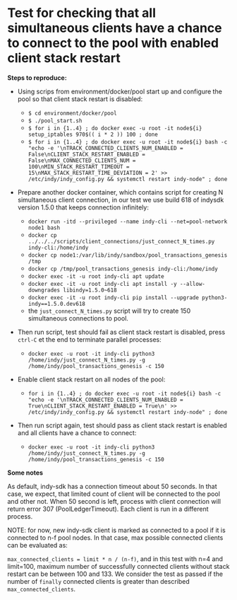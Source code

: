 # Test for checking that all simultaneous clients have a chance to connect to the pool with enabled client stack restart

**Steps to reproduce:**
 - Using scrips from environment/docker/pool start up and configure the pool so that client stack restart is disabled:
    - ``$ cd environment/docker/pool``
    - ``$ ./pool_start.sh``
    - ``$ for i in {1..4} ; do docker exec -u root -it node${i} setup_iptables 970$(( i * 2 )) 100 ; done``
    - ``$ for i in {1..4} ; do docker exec -u root -it node${i} bash -c "echo -e '\nTRACK_CONNECTED_CLIENTS_NUM_ENABLED = False\nCLIENT_STACK_RESTART_ENABLED = False\nMAX_CONNECTED_CLIENTS_NUM = 100\nMIN_STACK_RESTART_TIMEOUT = 15\nMAX_STACK_RESTART_TIME_DEVIATION = 2' >> /etc/indy/indy_config.py && systemctl restart indy-node" ; done``
    
 - Prepare another docker container, which contains script for creating N simultaneous client connection, in our test we use build 618 of indysdk version 1.5.0 that keeps connection infinitely:
    - ``docker run -itd --privileged --name indy-cli --net=pool-network node1 bash``
    - ``docker cp ../../../scripts/client_connections/just_connect_N_times.py indy-cli:/home/indy``
    - ``docker cp node1:/var/lib/indy/sandbox/pool_transactions_genesis /tmp``
    - ``docker cp /tmp/pool_transactions_genesis indy-cli:/home/indy``
    - ``docker exec -it -u root indy-cli apt update``
    - ``docker exec -it -u root indy-cli apt install -y --allow-downgrades libindy=1.5.0~618``
    - ``docker exec -it -u root indy-cli pip install --upgrade python3-indy==1.5.0.dev618``
    - the `just_connect_N_times.py` script will try to create 150 simultaneous connections to pool.

 - Then run script, test should fail as client stack restart is disabled, press `ctrl-C` et the end to terminate parallel processes:
    - ``docker exec -u root -it indy-cli python3 /home/indy/just_connect_N_times.py -g /home/indy/pool_transactions_genesis -c 150``

 - Enable client stack restart on all nodes of the pool:
    - ``for i in {1..4} ; do docker exec -u root -it node${i} bash -c "echo -e '\nTRACK_CONNECTED_CLIENTS_NUM_ENABLED = True\nCLIENT_STACK_RESTART_ENABLED = True\n' >> /etc/indy/indy_config.py && systemctl restart indy-node" ; done``

 - Then run script again, test should pass as client stack restart is enabled and all clients have a chance to connect:
    - ``docker exec -u root -it indy-cli python3 /home/indy/just_connect_N_times.py -g /home/indy/pool_transactions_genesis -c 150``

**Some notes**
 
 As default, indy-sdk has a connection timeout about 50 seconds. In that case, we expect, that limited count of client will be connected to the pool and 
 other not. When 50 second is left, process with client connection will return error 307 (PoolLedgerTimeout).
 Each client is run in a different process.
 
 NOTE: for now, new indy-sdk client is marked as connected to a pool if it is connected to n-f pool nodes. In that case, max possible connected clients can be evaluated as:
 
 `max_connected_clients = limit * n / (n-f)`, and in this test with n=4 and limit=100, maximum number of successfully connected clients without stack restart can be between 100 and 133.
 We consider the test as passed if the number of `finally` connected clients is greater than described `max_connected_clients`.
